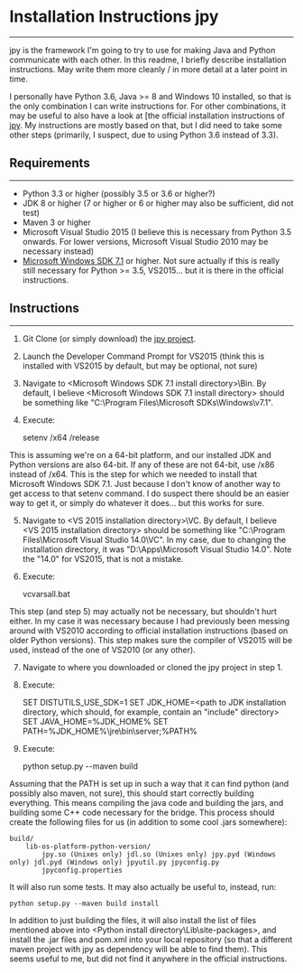 # Installation Instructions jpy
---

jpy is the framework I'm going to try to use for making Java and Python communicate with each other. In this readme, I briefly 
describe installation instructions. May write them more cleanly / in more detail at a later point in time. 

I personally have Python 3.6, Java >= 8 and Windows 10 installed, so that is the only combination I can write instructions for. 
For other combinations, it may be useful to also have a look at [the official installation instructions of 
[jpy](http://jpy.readthedocs.io/en/latest/install.html). My instructions are mostly based on that, but I did need to take some 
other steps (primarily, I suspect, due to using Python 3.6 instead of 3.3).

## Requirements
---

- Python 3.3 or higher (possibly 3.5 or 3.6 or higher?)
- JDK 8 or higher (7 or higher or 6 or higher may also be sufficient, did not test)
- Maven 3 or higher
- Microsoft Visual Studio 2015 (I believe this is necessary from Python 3.5 onwards. For lower versions, Microsoft Visual 
Studio 2010 may be necessary instead)
- [Microsoft Windows SDK 7.1](https://www.microsoft.com/en-us/download/details.aspx?id=8279) or higher. Not sure actually
if this is really still necessary for Python >= 3.5, VS2015... but it is there in the official instructions.

## Instructions
---

1. Git Clone (or simply download) the [jpy project](https://github.com/bcdev/jpy).

2. Launch the Developer Command Prompt for VS2015 (think this is installed with VS2015 by default, but may be optional, not sure)

3. Navigate to <Microsoft Windows SDK 7.1 install directory>\Bin. By default, I believe <Microsoft Windows SDK 7.1 install 
directory> should be something like "C:\Program Files\Microsoft SDKs\Windows\v7.1".

4. Execute:

	setenv /x64 /release

This is assuming we're on a 64-bit platform, and our installed JDK and Python versions are also 64-bit. If any of these are
not 64-bit, use /x86 instead of /x64. This is the step for which we needed to install that Microsoft Windows SDK 7.1. Just
because I don't know of another way to get access to that setenv command. I do suspect there should be an easier way to get it,
or simply do whatever it does... but this works for sure.

5. Navigate to <VS 2015 installation directory>\VC. By default, I believe <VS 2015 installation directory> should be something 
like "C:\Program Files\Microsoft Visual Studio 14.0\VC". In my case, due to changing the installation directory, it was
"D:\Apps\Microsoft Visual Studio 14.0". Note the "14.0" for VS2015, that is not a mistake.

6. Execute:

	vcvarsall.bat
	
This step (and step 5) may actually not be necessary, but shouldn't hurt either. In my case it was necessary because I had
previously been messing around with VS2010 according to official installation instructions (based on older Python versions).
This step makes sure the compiler of VS2015 will be used, instead of the one of VS2010 (or any other).

7. Navigate to where you downloaded or cloned the jpy project in step 1.

8. Execute:

	SET DISTUTILS_USE_SDK=1
	SET JDK_HOME=<path to JDK installation directory, which should, for example, contain an "include" directory>
	SET JAVA_HOME=%JDK_HOME%
	SET PATH=%JDK_HOME%\jre\bin\server;%PATH%
	
9. Execute:

	python setup.py --maven build
	
Assuming that the PATH is set up in such a way that it can find python (and possibly also maven, not sure), this should start
correctly building everything. This means compiling the java code and building the jars, and building some C++ code necessary
for the bridge. This process should create the following files for us (in addition to some cool .jars somewhere):

    build/
        lib-os-platform-python-version/
            jpy.so (Unixes only) jdl.so (Unixes only) jpy.pyd (Windows only) jdl.pyd (Windows only) jpyutil.py jpyconfig.py 
			jpyconfig.properties
			
It will also run some tests. It may also actually be useful to, instead, run:

	python setup.py --maven build install
	
In addition to just building the files, it will also install the list of files mentioned above into 
<Python install directory\Lib\site-packages>, and install the .jar files and pom.xml into your local repository (so that a
different maven project with jpy as dependency will be able to find them). This seems useful to me, but did not find it anywhere
in the official instructions.